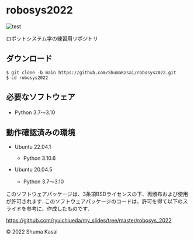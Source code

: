 # robosys2022

![test](https://github.com/ShumaKasai/robosys2022/actions/workflows/test.yml/badge.svg)

ロボットシステム学の練習用リポジトリ

## ダウンロード
```
$ git clone -b main https://github.com/ShumaKasai/robosys2022.git
$ cd robosys2022
```

## 必要なソフトウェア
- Python 3.7～3.10

## 動作確認済みの環境
- Ubuntu 22.04.1
  - Python 3.10.6 

- Ubuntu 20.04.5
  - Python 3.7～3.10


このソフトウェアパッケージは、3条項BSDライセンスの下、再頒布および使用が許可されます.
このソフトウェアパッケージのコードは、許可を得て以下のスライドを参考に、作成したものです.

https://github.com/ryuichiueda/my_slides/tree/master/robosys_2022

© 2022 Shuma Kasai

